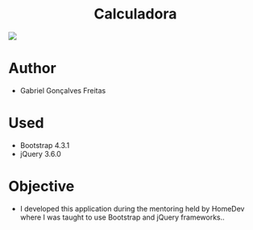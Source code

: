 <h1 align="center"> Calculadora </h1>

<img src="https://github.com/gabrielgoncalfreitas/calculadoranormal/blob/main/assets/img/Gabriel-Freitas-Calculadora-Normal-Google-Chrome-2022-07-02-23-23-46.gif?raw=true">

# Author

<ul>
    <li>Gabriel Gonçalves Freitas</li>
</ul>
    

# Used
    
<ul>
    <li>Bootstrap 4.3.1</li>
    <li>jQuery 3.6.0</li>
</ul>

# Objective

<ul>
    <li>I developed this application during the mentoring held by HomeDev where I was taught to use Bootstrap and jQuery frameworks..</li>
</ul>
